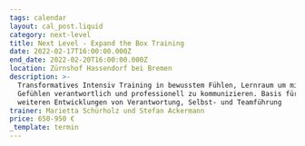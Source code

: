 ```yaml
---
tags: calendar
layout: cal_post.liquid
category: next-level
title: Next Level - Expand the Box Training
date: 2022-02-17T16:00:00.000Z
end_date: 2022-02-20T16:00:00.000Z
location: Zürnshof Hassendorf bei Bremen
description: >-
  Transformatives Intensiv Training in bewusstem Fühlen, Lernraum um mit
  Gefühlen verantwortlich und professionell zu kommunizieren. Basis für alle
  weiteren Entwicklungen von Verantwortung, Selbst- und Teamführung
trainer: Marietta Schürholz und Stefan Ackermann
price: 650-950 €
_template: termin
---
```





